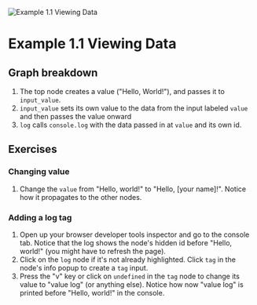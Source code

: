 ![Example 1.1 Viewing Data](/raw/main/docs/examples/images/1_1_graph.png "Example 1.1 Viewing Data")
# Example 1.1 Viewing Data

## Graph breakdown

1. The top node creates a value ("Hello, World!"), and passes it to `input_value`. 
2. `input_value` sets its own value to the data from the input labeled `value` and then passes the value onward
3. `log` calls `console.log` with the data passed in at `value` and its own id.

## Exercises

### Changing value

1. Change the `value` from "Hello, world!" to "Hello, [your name]!". Notice how it propagates to the other nodes.

### Adding a log tag

1. Open up your browser developer tools inspector and go to the console tab. Notice that the log shows the node's hidden id before "Hello, world!" (you might have to refresh the page).
2. Click on the `log` node if it's not already highlighted. Click `tag` in the node's info popup to create a `tag` input.
3. Press the "v" key or click on `undefined` in the `tag` node to change its value to "value log" (or anything else). Notice how now "value log" is printed before "Hello, world!" in the console.

